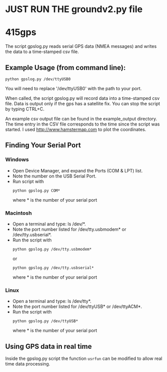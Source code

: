


# JUST RUN THE groundv2.py file






# 415gps

The script gpslog.py reads serial GPS data (NMEA messages) and writes the data to a time-stamped csv file.

## Example Usage (from command line):
```
python gpslog.py /dev/ttyUSB0
```
You will need to replace '/dev/ttyUSB0' with the path to your port.

When called, the script gpslog.py will record data into a time-stamped csv file.  Data is output only if the gps has a satellite fix.  You can stop the script by typing CTRL+C.

An example csv output file can be found in the example_output directory.  The time entry in the CSV file corresponds to the time since the script was started.  I used http://www.hamstermap.com to plot the coordinates.

## Finding Your Serial Port
### Windows
* Open Device Manager, and expand the Ports (COM & LPT) list.
* Note the number on the USB Serial Port.
* Run script with 
  ```
  python gpslog.py COM*
  ```
  where * is the number of your serial port

### Macintosh
* Open a terminal and type: ls /dev/*.
* Note the port number listed for /dev/tty.usbmodem* or /dev/tty.usbserial*.
* Run the script with
  ```
  python gpslog.py /dev/tty.usbmodem*
  ```
  or 
  ```
  python gpslog.py /dev/tty.usbserial*
  ```
  where * is the number of your serial port

### Linux
* Open a terminal and type: ls /dev/tty*.
* Note the port number listed for /dev/ttyUSB* or /dev/ttyACM*.
* Run the script with
  ```
  python gpslog.py /dev/ttyUSB*
  ```
  where * is the number of your serial port

## Using GPS data in real time
Inside the gpslog.py script the function `usrfun` can be modified to allow real time data processing.
